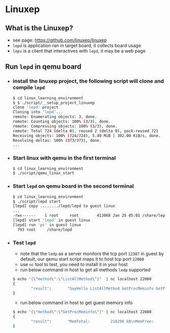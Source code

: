 # Linuxep

## What is the Linuxep?
  - see page: https://github.com/linuxep/linuxep
  - `lepd` is application ran in target board, it collects board usage
  - `lepv` is a client that interactives with `lepd`, it may be a web page

## Run `lepd` in qemu board
- ### install the linuxep project, the following script will clone and compile `lepd`
  ```bash
  $ cd linux_learning_environment
  $ $ ./script/__setup_project_linuxep                                    
  clone 'lepd' project
  Cloning into 'lepd'...
  remote: Enumerating objects: 3, done.
  remote: Counting objects: 100% (3/3), done.
  remote: Compressing objects: 100% (3/3), done.
  remote: Total 724 (delta 0), reused 2 (delta 0), pack-reused 721
  Receiving objects: 100% (724/724), 5.49 MiB | 302.00 KiB/s, done.
  Resolving deltas: 100% (373/373), done.
  ...
  ```

- ### Start linux with qemu in the first terminal
  ```bash
  $ cd linux_learning_environment
  $ ./script/qemu_linux_start 
  ```

- ### Start `lepd` on qemu board in the second terminal
  ```bash
  $ cd linux_learning_environment
  $ ./script/lepd start
  [lepd] copy ......../lepd/lepd to guest linux
  ...
  -rwx------    1 root     root        413068 Jan 25 05:01 /share/lepd
  [lepd] start 'lepd' in guest linux
  [lepd] run 'ps' in guest linux
    793 root     /share/lepd
  ```

- ### Test `lepd`
  - note that the `ledp` as a server monitors the tcp port `12307` in guest by default, our qemu start script maps it to host tcp port `22080`
  - use `nc` tool to test, you need to install it in your host
  - run below command in host to get all methods `ledp` supported
  ```bash
  $ echo "{\"method\":\"ListAllMethod\"}"  | nc localhost 22080
  {
          "result":       "SayHello ListAllMethod GetProcMeminfo GetProcLoadavg GetProcVmstat GetProcZoneinfo GetProcBuddyinfo GetProcCpuinfo GetProcSlabinfo GetProcSwaps GetProcInterrupts GetProcSoftirqs GetProcDiskstats GetProcVersion GetProcStat GetProcModules GetCmdIotop GetCmdFree GetCmdProcrank GetCmdIostat GetCmdTop GetCmdDmesg GetCmdDf GetCpuInfo GetCmdMpstat GetCmdMpstat-I GetCmdIrqInfo GetCmdCgtop GetCmdPerfFaults GetCmdPerfCpuclock GetCmdPerfFlame lepdendstring"
  }
  ```
  - run below command in host to get guest memory info
  ```bash
  $ echo "{\"method\":\"GetProcMeminfo\"}" | nc localhost 22080
  {
          "result":       "MemTotal:         218296 kB\nMemFree:          199712 kB\nMemAvailable:     202256 kB\nBuffers:             268 kB\nCached:             1932 kB\nSwapCached:            0 kB\nActive:             2088 kB\nInactive:            524 kB\nActive(anon):        436 kB\nInactive(anon):       24 kB\nActive(file):       1652 kB\nInactive(file):      500 kB\nUnevictable:           0 kB\nMlocked:               0 kB\nSwapTotal:             0 kB\nSwapFree:              0 kB\nDirty:                 0 kB\nWriteback:             0 kB\nAnonPages:           412 kB\nMapped:             1264 kB\nShmem:                48 kB\nSlab:              10256 kB\nSReclaimable:       6588 kB\nSUnreclaim:         3668 kB\nKernelStack:         384 kB\nPageTables:           84 kB\nNFS_Unstable:          0 kB\nBounce:                0 kB\nWritebackTmp:          0 kB\nCommitLimit:      109148 kB\nCommitted_AS:       2128 kB\nVmallocTotal:    1851392 kB\nVmallocUsed:           0 kB\nVmallocChunk:          0 kB\nCmaTotal:              0 kB\nCmaFree:               0 kB\nlepdendstring"
  }
  ```
